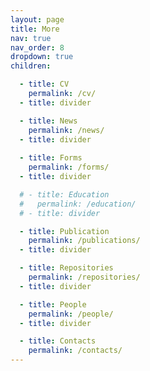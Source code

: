 ```yaml
---
layout: page
title: More
nav: true
nav_order: 8
dropdown: true
children:

  - title: CV
    permalink: /cv/
  - title: divider

  - title: News
    permalink: /news/
  - title: divider
  
  - title: Forms
    permalink: /forms/
  - title: divider

  # - title: Education
  #   permalink: /education/
  # - title: divider

  - title: Publication
    permalink: /publications/
  - title: divider

  - title: Repositories
    permalink: /repositories/
  - title: divider

  - title: People
    permalink: /people/
  - title: divider

  - title: Contacts
    permalink: /contacts/
---
```

